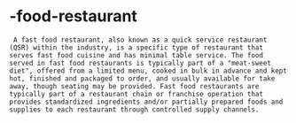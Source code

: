 # -food-restaurant
     A fast food restaurant, also known as a quick service restaurant (QSR) within the industry, is a specific type of restaurant that serves fast food cuisine and has minimal table service. The food served in fast food restaurants is typically part of a "meat-sweet diet", offered from a limited menu, cooked in bulk in advance and kept hot, finished and packaged to order, and usually available for take away, though seating may be provided. Fast food restaurants are typically part of a restaurant chain or franchise operation that provides standardized ingredients and/or partially prepared foods and supplies to each restaurant through controlled supply channels.
